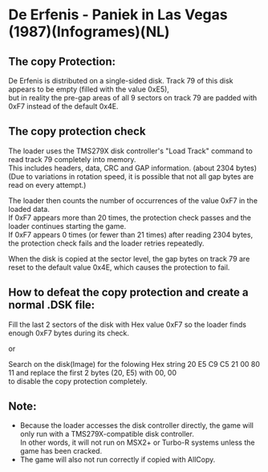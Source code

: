 # De Erfenis - Paniek in Las Vegas (1987)(Infogrames)(NL)

## The copy Protection:

De Erfenis is distributed on a single-sided disk.
Track 79 of this disk appears to be empty (filled with the value 0xE5),  
but in reality the pre-gap areas of all 9 sectors on track 79 are padded with 0xF7 instead of the default 0x4E.

## The copy protection check

The loader uses the TMS279X disk controller's "Load Track" command to read track 79 completely into memory.  
This includes headers, data, CRC and GAP information. (about 2304 bytes)  
(Due to variations in rotation speed, it is possible that not all gap bytes are read on every attempt.)

The loader then counts the number of occurrences of the value 0xF7 in the loaded data.  
If 0xF7 appears more than 20 times, the protection check passes and the loader continues starting the game.  
If 0xF7 appears 0 times (or fewer than 21 times) after reading 2304 bytes, the protection check fails and the loader retries repeatedly.  

When the disk is copied at the sector level, the gap bytes on track 79 are reset to the default value 0x4E, which causes the protection to fail.

## How to defeat the copy protection and create a normal .DSK file:

Fill the last 2 sectors of the disk with Hex value 0xF7 so the loader finds enough 0xF7 bytes during its check.

or  

Search on the disk(Image) for the folowing Hex string 20 E5 C9 C5 21 00 80 11 and replace the first 2 bytes (20, E5) with 00, 00  
to disable the copy protection completely.



## Note:

- Because the loader accesses the disk controller directly, the game will only run with a TMS279X-compatible disk controller.  
  In other words, it will not run on MSX2+ or Turbo-R systems unless the game has been cracked.
- The game will also not run correctly if copied with AllCopy.